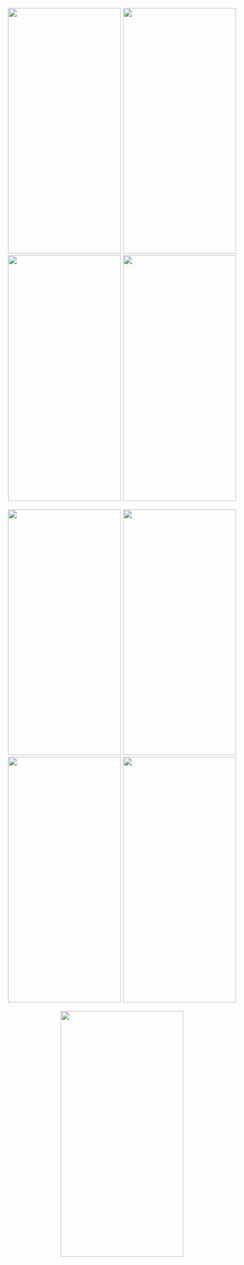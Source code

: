 <p align=center>
<img src="https://user-images.githubusercontent.com/111503264/201467598-3cdc4006-11aa-459c-b051-11b6bcc7fab4.png" height=500 width=230>
<img src="https://user-images.githubusercontent.com/111503264/201467605-df138911-a2dd-4077-b2d6-a5a30f2caf8b.png" height=500 width=230>
<img src="https://user-images.githubusercontent.com/111503264/201467610-c01fc40c-ff67-4a34-bd59-4ff1c13847bf.png" height=500 width=230>
<img src="https://user-images.githubusercontent.com/111503264/201467617-6b8fb939-0ca8-4240-8ed5-d23f15f1ce09.png" height=500 width=230>
</p>


<p align=center>
<img src="https://user-images.githubusercontent.com/111503264/201467676-7584ec6b-9ebd-4bad-8049-b92cf96e86af.png" height=500 width=230>
<img src="https://user-images.githubusercontent.com/111503264/201467685-100dcf20-b358-4c20-bc06-557f275e40d2.png" height=500 width=230>
<img src="https://user-images.githubusercontent.com/111503264/201467689-90d6753a-b5fd-4a2e-a413-f25ae45314a9.png" height=500 width=230>
<img src="https://user-images.githubusercontent.com/111503264/201467692-476a9dbd-5a39-41ff-b39f-0ad510e42adf.png" height=500 width=230>
</p>



<p align=center>
<img src="https://github.com/ParasRojiya/life_quotes_app/blob/master/assets/output/gif.gif" height=500 width=250>
</p>
